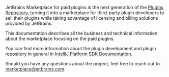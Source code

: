 [//]: # (title: Marketplace Paid Plugins)

JetBrains Marketplace for paid plugins is the next generation of the [Plugins Repository](https://plugins.jetbrains.com), turning it into a marketplace for third-party plugin developers to sell their plugins while taking advantage of licensing and billing solutions provided by JetBrains.

This documentation describes all the business and technical information about the marketplace focusing on the paid plugins.

You can find more information about the plugin development and plugin repository in general in [IntelliJ Platform SDK Documentation](https://plugins.jetbrains.com/docs/intellij/).

Should you have any questions about the project, feel free to reach out to [marketplace@jetbrains.com](mailto:marketplace@jetbrains.com).

